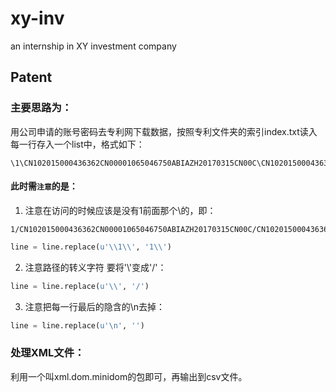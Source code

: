 # xy-inv
an internship in XY investment company


## Patent 
### 主要思路为：<br>
用公司申请的账号密码去专利网下载数据，按照专利文件夹的索引index.txt读入每一行存入一个list中，格式如下：<br>
```
\1\CN102015000436362CN00001065046750ABIAZH20170315CN00C\CN102015000436362CN00001065046750ABIAZH20170315CN00C.XML
```
#### 此时需`注意`的是：<br>
1. 注意在访问的时候应该是没有1前面那个\的，即：
```
1/CN102015000436362CN00001065046750ABIAZH20170315CN00C/CN102015000436362CN00001065046750ABIAZH20170315CN00C.XML
```
```python
line = line.replace(u'\\1\\', '1\\')
```
2. 注意路径的转义字符 要将'\\'变成'/'：
```python
line = line.replace(u'\\', '/')
```
3. 注意把每一行最后的隐含的\n去掉：
```python
line = line.replace(u'\n', '')
```
### 处理XML文件：
利用一个叫xml.dom.minidom的包即可，再输出到csv文件。

